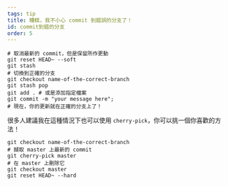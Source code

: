 ```yaml
---
tags: tip
title: 糟糕，我不小心 commit 到錯誤的分支了！
id: commit到錯的分支
order: 5
---
```


```git
# 取消最新的 commit，但是保留所作更動
git reset HEAD~ --soft
git stash
# 切換到正確的分支
git checkout name-of-the-correct-branch
git stash pop
git add . # 或是添加指定檔案
git commit -m "your message here";
# 現在，你的更新就在正確的分支上了！
```

很多人建議我在這種情況下也可以使用 `cherry-pick`，你可以挑一個你喜歡的方法！

```git
git checkout name-of-the-correct-branch
# 擷取 master 上最新的 commit
git cherry-pick master
# 在 master 上刪除它
git checkout master
git reset HEAD~ --hard
```